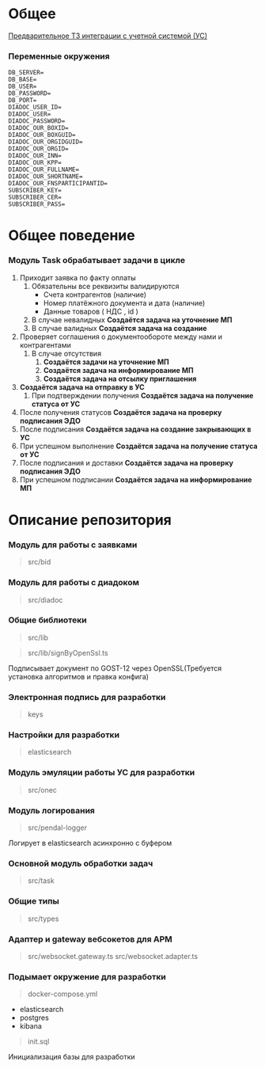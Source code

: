 # Общее

[Предварительное ТЗ интеграции с учетной системой (УС)](tz.md)

### Переменные окружения

```
DB_SERVER=
DB_BASE=
DB_USER=
DB_PASSWORD=
DB_PORT=
DIADOC_USER_ID=
DIADOC_USER=
DIADOC_PASSWORD=
DIADOC_OUR_BOXID=
DIADOC_OUR_BOXGUID=
DIADOC_OUR_ORGIDGUID=
DIADOC_OUR_ORGID=
DIADOC_OUR_INN=
DIADOC_OUR_KPP=
DIADOC_OUR_FULLNAME=
DIADOC_OUR_SHORTNAME=
DIADOC_OUR_FNSPARTICIPANTID=
SUBSCRIBER_KEY=
SUBSCRIBER_CER=
SUBSCRIBER_PASS=
```

# Общее поведение

### Модуль Task обрабатывает задачи в цикле

1. Приходит заявка по факту оплаты
   1. Обязательны все реквизиты валидируются
      - Счета контрагентов (наличие)
      - Номер платёжного документа и дата (наличие)
      - Данные товаров ( НДС , id )
   2. В случае невалидных **Создаётся задача на уточнение МП**
   3. В случае валидных **Создаётся задача на создание**
2. Проверяет соглашения о документообороте между нами и контрагентами
   1. В случае отсутствия
      1. **Создаётся задачи на уточнение МП**
      2. **Создаётся задача на информирование МП**
      3. **Создаётся задача на отсылку приглашения**
3. **Создаётся задача на отправку в УС**
   1. При подтверждении получения **Создаётся задача на получение статуса от УС**
4. После получения статусов **Создаётся задача на проверку подписания ЭДО**
5. После подписания **Создаётся задача на создание закрывающих в УС**
6. При успешном выполнение **Создаётся задача на получение статуса от УС**
7. После подписания и доставки **Создаётся задача на проверку подписания ЭДО**
8. При успешном подписании **Создаётся задача на информирование МП**

# Описание репозитория

### Модуль для работы с заявками

> src/bid

### Модуль для работы с диадоком

> src/diadoc

### Общие библиотеки

> src/lib

> src/lib/signByOpenSsl.ts

Подписывает документ по GOST-12 через OpenSSL(Требуется установка алгоритмов и правка конфига)

### Электронная подпись для разработки

> keys

### Настройки для разработки

> elasticsearch

### Модуль эмуляции работы УС для разработки

> src/onec

### Модуль логирования

> src/pendal-logger

Логирует в elasticsearch асинхронно с буфером

### Основной модуль обработки задач

> src/task

### Общие типы

> src/types

### Адаптер и gateway вебсокетов для АРМ

> src/websocket.gateway.ts
> src/websocket.adapter.ts

### Подымает окружение для разработки

> docker-compose.yml

- elasticsearch
- postgres
- kibana

> init.sql

Инициализация базы для разработки
